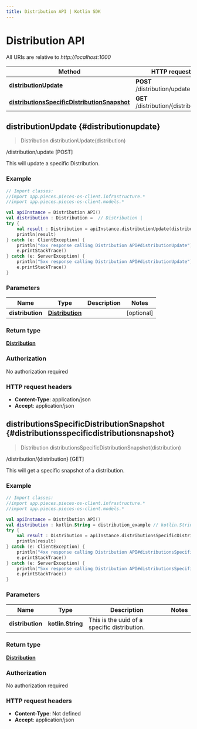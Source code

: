 ```yaml
---
title: Distribution API | Kotlin SDK
---
```


# Distribution API

All URIs are relative to *http://localhost:1000*

Method | HTTP request | Description
------------- | ------------- | -------------
[**distributionUpdate**](#distributionupdate) | **POST** /distribution/update | /distribution/update [POST]
[**distributionsSpecificDistributionSnapshot**](#distributionsspecificdistributionsnapshot) | **GET** /distribution/\{distribution\} | /distribution/\{distribution\} [GET]


## **distributionUpdate** {#distributionupdate}
> Distribution distributionUpdate(distribution)

/distribution/update [POST]

This will update a specific Distribution.

### Example
```kotlin
// Import classes:
//import app.pieces.pieces-os-client.infrastructure.*
//import app.pieces.pieces-os-client.models.*

val apiInstance = Distribution API()
val distribution : Distribution =  // Distribution | 
try {
    val result : Distribution = apiInstance.distributionUpdate(distribution)
    println(result)
} catch (e: ClientException) {
    println("4xx response calling Distribution API#distributionUpdate")
    e.printStackTrace()
} catch (e: ServerException) {
    println("5xx response calling Distribution API#distributionUpdate")
    e.printStackTrace()
}
```

### Parameters

Name | Type | Description  | Notes
------------- | ------------- | ------------- | -------------
 **distribution** | [**Distribution**](../models/Distribution)|  | [optional]

### Return type

[**Distribution**](../models/Distribution)

### Authorization

No authorization required

### HTTP request headers

 - **Content-Type**: application/json
 - **Accept**: application/json

## **distributionsSpecificDistributionSnapshot** {#distributionsspecificdistributionsnapshot}
> Distribution distributionsSpecificDistributionSnapshot(distribution)

/distribution/\{distribution\} [GET]

This will get a specific snapshot of a distribution.

### Example
```kotlin
// Import classes:
//import app.pieces.pieces-os-client.infrastructure.*
//import app.pieces.pieces-os-client.models.*

val apiInstance = Distribution API()
val distribution : kotlin.String = distribution_example // kotlin.String | This is the uuid of a specific distribution.
try {
    val result : Distribution = apiInstance.distributionsSpecificDistributionSnapshot(distribution)
    println(result)
} catch (e: ClientException) {
    println("4xx response calling Distribution API#distributionsSpecificDistributionSnapshot")
    e.printStackTrace()
} catch (e: ServerException) {
    println("5xx response calling Distribution API#distributionsSpecificDistributionSnapshot")
    e.printStackTrace()
}
```

### Parameters

Name | Type | Description  | Notes
------------- | ------------- | ------------- | -------------
 **distribution** | **kotlin.String**| This is the uuid of a specific distribution. |

### Return type

[**Distribution**](../models/Distribution)

### Authorization

No authorization required

### HTTP request headers

 - **Content-Type**: Not defined
 - **Accept**: application/json

